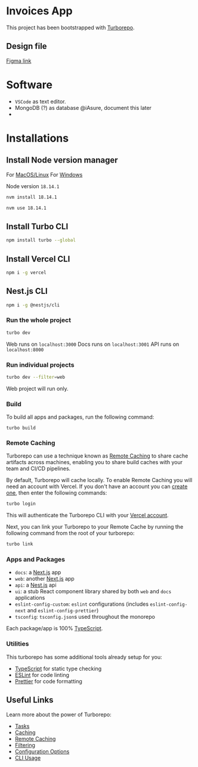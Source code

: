 # Invoices App

This project has been bootstrapped with [Turborepo](https://turbo.build/repo/docs).

## Design file

[Figma link](https://www.figma.com/file/mkIpkIjPBTNHOKSxyDz84K/invoice-app?t=fln7hbL3Pzkmuf5F-0)

# Software

- `VSCode` as text editor.
- MongoDB (?) as database @iAsure, document this later
-

# Installations

## Install Node version manager

For [MacOS/Linux](https://github.com/nvm-sh/nvm)
For [Windows](https://github.com/coreybutler/nvm-windows)

Node version `18.14.1`

```bash
nvm install 18.14.1
```

```bash
nvm use 18.14.1
```

## Install Turbo CLI

```bash
npm install turbo --global
```

## Install Vercel CLI

```bash
npm i -g vercel
```

## Nest.js CLI

```bash
npm i -g @nestjs/cli
```

### Run the whole project

```bash
turbo dev
```

Web runs on `localhost:3000`
Docs runs on `localhost:3001`
API runs on `localhost:8000`

### Run individual projects

```bash
turbo dev --filter=web
```

Web project will run only.

### Build

To build all apps and packages, run the following command:

```
turbo build
```

### Remote Caching

Turborepo can use a technique known as [Remote Caching](https://turbo.build/repo/docs/core-concepts/remote-caching) to share cache artifacts across machines, enabling you to share build caches with your team and CI/CD pipelines.

By default, Turborepo will cache locally. To enable Remote Caching you will need an account with Vercel. If you don't have an account you can [create one](https://vercel.com/signup), then enter the following commands:

```bash
turbo login
```

This will authenticate the Turborepo CLI with your [Vercel account](https://vercel.com/docs/concepts/personal-accounts/overview).

Next, you can link your Turborepo to your Remote Cache by running the following command from the root of your turborepo:

```bash
turbo link
```

### Apps and Packages

- `docs`: a [Next.js](https://nextjs.org/) app
- `web`: another [Next.js](https://nextjs.org/) app
- `api`: a [Nest.js](https://nestjs.com/) api
- `ui`: a stub React component library shared by both `web` and `docs` applications
- `eslint-config-custom`: `eslint` configurations (includes `eslint-config-next` and `eslint-config-prettier`)
- `tsconfig`: `tsconfig.json`s used throughout the monorepo

Each package/app is 100% [TypeScript](https://www.typescriptlang.org/).

### Utilities

This turborepo has some additional tools already setup for you:

- [TypeScript](https://www.typescriptlang.org/) for static type checking
- [ESLint](https://eslint.org/) for code linting
- [Prettier](https://prettier.io) for code formatting

## Useful Links

Learn more about the power of Turborepo:

- [Tasks](https://turbo.build/repo/docs/core-concepts/monorepos/running-tasks)
- [Caching](https://turbo.build/repo/docs/core-concepts/caching)
- [Remote Caching](https://turbo.build/repo/docs/core-concepts/remote-caching)
- [Filtering](https://turbo.build/repo/docs/core-concepts/monorepos/filtering)
- [Configuration Options](https://turbo.build/repo/docs/reference/configuration)
- [CLI Usage](https://turbo.build/repo/docs/reference/command-line-reference)
